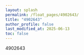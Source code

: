 ```yaml
---
layout: splash
permalink: /float_pages/4902643/
title: "4902643"
author_profile: false
last_modified_at: 2025-06-13
toc: false
---
```

 
4902643
